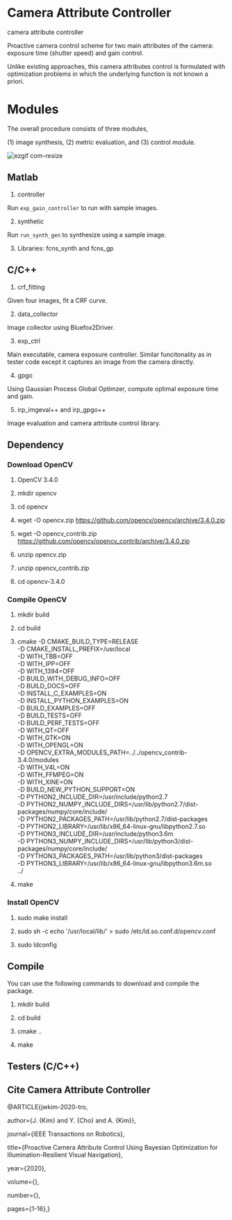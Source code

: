 # Camera Attribute Controller
camera attribute controller

Proactive camera control scheme for two main attributes of the camera: exposure time (shutter speed) and gain control.

Unlike existing approaches, this camera attributes control is formulated with optimization problems in which the underlying function is not known a priori.

# Modules
The overall procedure consists of three modules, 

(1) image synthesis, (2) metric evaluation, and (3) control module.


![ezgif com-resize](https://user-images.githubusercontent.com/21049835/82980471-817de600-a024-11ea-9283-4f260c658ddb.gif)


## Matlab

1) controller

Run `exp_gain_controller` to run with sample images.

2) synthetic

Run `run_synth_gen` to synthesize using a sample image.

3) Libraries: fcns_synth and fcns_gp

## C/C++
1) crf_fitting

Given four images, fit a CRF curve.

2) data_collector

Image collector using Bluefox2Driver.

3) exp_ctrl

Main executable, camera exposure controller. Similar funcitonality as in tester code except it captures an image from the camera directly.

4) gpgo

Using Gaussian Process Global Optimzer, compute optimal exposure time and gain.

5) irp_imgeval++ and irp_gpgo++

Image evaluation and camera attribute control library.

## Dependency

### Download OpenCV
1) OpenCV 3.4.0
 
2) mkdir opencv

3) cd opencv

4) wget -O opencv.zip https://github.com/opencv/opencv/archive/3.4.0.zip 

5) wget -O opencv_contrib.zip https://github.com/opencv/opencv_contrib/archive/3.4.0.zip

6) unzip opencv.zip

7) unzip opencv_contrib.zip

8) cd opencv-3.4.0

### Compile OpenCV
1) mkdir build

2) cd build

3) cmake -D CMAKE_BUILD_TYPE=RELEASE \
-D CMAKE_INSTALL_PREFIX=/usr/local \
-D WITH_TBB=OFF \
-D WITH_IPP=OFF \
-D WITH_1394=OFF \
-D BUILD_WITH_DEBUG_INFO=OFF \
-D BUILD_DOCS=OFF \
-D INSTALL_C_EXAMPLES=ON \
-D INSTALL_PYTHON_EXAMPLES=ON \
-D BUILD_EXAMPLES=OFF \
-D BUILD_TESTS=OFF \
-D BUILD_PERF_TESTS=OFF \
-D WITH_QT=OFF \
-D WITH_GTK=ON \
-D WITH_OPENGL=ON \
-D OPENCV_EXTRA_MODULES_PATH=../../opencv_contrib-3.4.0/modules \
-D WITH_V4L=ON  \
-D WITH_FFMPEG=ON \
-D WITH_XINE=ON \
-D BUILD_NEW_PYTHON_SUPPORT=ON \
-D PYTHON2_INCLUDE_DIR=/usr/include/python2.7 \
-D PYTHON2_NUMPY_INCLUDE_DIRS=/usr/lib/python2.7/dist-packages/numpy/core/include/ \
-D PYTHON2_PACKAGES_PATH=/usr/lib/python2.7/dist-packages \
-D PYTHON2_LIBRARY=/usr/lib/x86_64-linux-gnu/libpython2.7.so \
-D PYTHON3_INCLUDE_DIR=/usr/include/python3.6m \
-D PYTHON3_NUMPY_INCLUDE_DIRS=/usr/lib/python3/dist-packages/numpy/core/include/  \
-D PYTHON3_PACKAGES_PATH=/usr/lib/python3/dist-packages \
-D PYTHON3_LIBRARY=/usr/lib/x86_64-linux-gnu/libpython3.6m.so \
../

4) make 
### Install OpenCV
1) sudo make install

2) sudo sh -c echo '/usr/local/lib/' > sudo /etc/ld.so.conf.d/opencv.conf

3) sudo ldconfig

## Compile
You can use the following commands to download and compile the package.

1) mkdir build

2) cd build

3) cmake ..

4) make


## Testers (C/C++)


## Cite Camera Attribute Controller

@ARTICLE{jwkim-2020-tro,

author={J. {Kim} and Y. {Cho} and A. {Kim}},

journal={IEEE Transactions on Robotics},

title={Proactive Camera Attribute Control Using Bayesian Optimization for Illumination-Resilient Visual Navigation},

year={2020},

volume={},

number={},

pages={1-16},}

